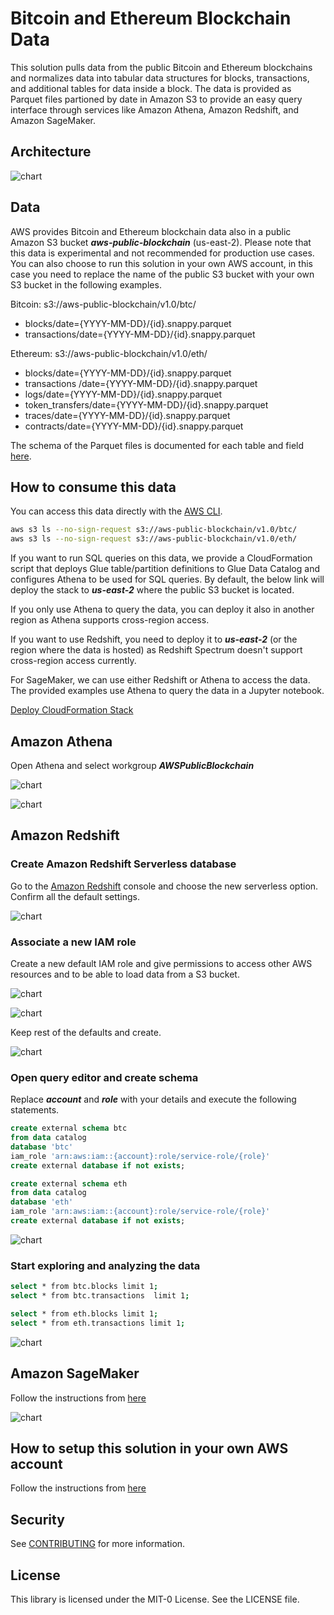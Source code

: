 # Bitcoin and Ethereum Blockchain Data

This solution pulls data from the public Bitcoin and Ethereum blockchains and normalizes data into tabular data structures for blocks, transactions, and additional tables for data inside a block. The data is provided as Parquet files partioned by date in Amazon S3 to provide an easy query interface through services like Amazon Athena, Amazon Redshift, and Amazon SageMaker.

## Architecture

![chart](architecture.png)

## Data

AWS provides Bitcoin and Ethereum blockchain data also in a public Amazon S3 bucket ***aws-public-blockchain*** (us-east-2). Please note that this data is experimental and not recommended for production use cases. You can also choose to run this solution in your own AWS account, in this case you need to replace the name of the public S3 bucket with your own S3 bucket in the following examples. 

Bitcoin: s3://aws-public-blockchain/v1.0/btc/
- blocks/date={YYYY-MM-DD}/{id}.snappy.parquet
- transactions/date={YYYY-MM-DD}/{id}.snappy.parquet

Ethereum: s3://aws-public-blockchain/v1.0/eth/
- blocks/date={YYYY-MM-DD}/{id}.snappy.parquet
- transactions /date={YYYY-MM-DD}/{id}.snappy.parquet
- logs/date={YYYY-MM-DD}/{id}.snappy.parquet
- token_transfers/date={YYYY-MM-DD}/{id}.snappy.parquet
- traces/date={YYYY-MM-DD}/{id}.snappy.parquet
- contracts/date={YYYY-MM-DD}/{id}.snappy.parquet

The schema of the Parquet files is documented for each table and field [here](schema.md).

## How to consume this data

You can access this data directly with the [AWS CLI](https://aws.amazon.com/cli/).

```sh
aws s3 ls --no-sign-request s3://aws-public-blockchain/v1.0/btc/
aws s3 ls --no-sign-request s3://aws-public-blockchain/v1.0/eth/
```

If you want to run SQL queries on this data, we provide a CloudFormation script that deploys Glue table/partition definitions to Glue Data Catalog and configures Athena to be used for SQL queries. By default, the below link will deploy the stack to ***us-east-2*** where the public S3 bucket is located. 

If you only use Athena to query the data, you can deploy it also in another region as Athena supports cross-region access. 

If you want to use Redshift, you need to deploy it to ***us-east-2*** (or the region where the data is hosted) as Redshift Spectrum doesn't support cross-region access currently.

For SageMaker, we can use either Redshift or Athena to access the data. The provided examples use Athena to query the data in a Jupyter notebook. 

[Deploy CloudFormation Stack](https://console.aws.amazon.com/cloudformation/home?region=us-east-2#/stacks/new?stackName=aws-public-blockchain&templateURL=https://aws-blogs-artifacts-public.s3.amazonaws.com/artifacts/DBBLOG-2500/aws-public-blockchain.yaml)

 ## Amazon Athena

 Open Athena and select workgroup ***AWSPublicBlockchain***

 ![chart](images/Athena1.png)


 ![chart](images/Athena2.png)


 ## Amazon Redshift

 ### Create Amazon Redshift Serverless database

 Go to the [Amazon Redshift](https://console.aws.amazon.com/redshift/home) console and choose the new serverless option. Confirm all the default settings.

![chart](images/Redshift1.png)

### Associate a new IAM role

Create a new default IAM role and give permissions to access other AWS resources and to be able to load data from a S3 bucket. 

![chart](images/Redshift2.png)

![chart](images/Redshift3.png)

Keep rest of the defaults and create.

![chart](images/Redshift4.png)

### Open query editor and create schema

Replace ***account*** and ***role*** with your details and execute the following statements.

```sql
create external schema btc
from data catalog
database 'btc' 
iam_role 'arn:aws:iam::{account}:role/service-role/{role}'
create external database if not exists;

create external schema eth
from data catalog
database 'eth' 
iam_role 'arn:aws:iam::{account}:role/service-role/{role}'
create external database if not exists;
```

![chart](images/Redshift6.png)

### Start exploring and analyzing the data

```sh
select * from btc.blocks limit 1;
select * from btc.transactions  limit 1;

select * from eth.blocks limit 1;
select * from eth.transactions limit 1;
```

![chart](images/Redshift7.png)


## Amazon SageMaker

Follow the instructions from [here](notebooks.md)

![chart](images/sagemaker-screenshot.png)

## How to setup this solution in your own AWS account 

Follow the instructions from [here](producer/README.md)

## Security

See [CONTRIBUTING](CONTRIBUTING.md#security-issue-notifications) for more information.

## License

This library is licensed under the MIT-0 License. See the LICENSE file.
